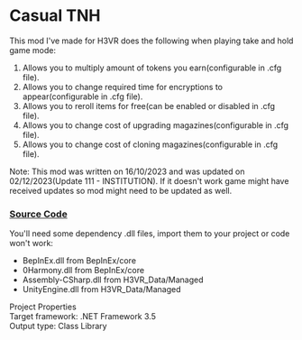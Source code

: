 # Casual TNH
This mod I've made for H3VR does the following when playing take and hold game mode:
1. Allows you to multiply amount of tokens you earn(configurable in .cfg file).
2. Allows you to change required time for encryptions to appear(configurable in .cfg file).
3. Allows you to reroll items for free(can be enabled or disabled in .cfg file).
4. Allows you to change cost of upgrading magazines(configurable in .cfg file).
5. Allows you to change cost of cloning magazines(configurable in .cfg file).

Note: This mod was written on 16/10/2023 and was updated on 02/12/2023(Update 111 - INSTITUTION).
If it doesn't work game might have received updates so mod might need to be updated as well.

### [Source Code](Casual_TNH.cs)
You'll need some dependency .dll files, import them to your project or code won't work:
* BepInEx.dll from BepInEx/core
* 0Harmony.dll from BepInEx/core
* Assembly-CSharp.dll from H3VR_Data/Managed
* UnityEngine.dll from H3VR_Data/Managed
  
Project Properties  
Target framework: .NET Framework 3.5  
Output type: Class Library
